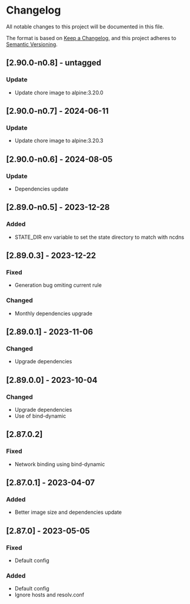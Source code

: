# Changelog

All notable changes to this project will be documented in this file.

The format is based on [Keep a Changelog](https://keepachangelog.com/en/1.0.0/),
and this project adheres to [Semantic Versioning](https://semver.org/spec/v2.0.0.html).

## [2.90.0-n0.8] - untagged

### Update

- Update chore image to alpine:3.20.0

## [2.90.0-n0.7] - 2024-06-11

### Update

- Update chore image to alpine:3.20.3

## [2.90.0-n0.6] - 2024-08-05

### Update

- Dependencies update

## [2.89.0-n0.5] - 2023-12-28

### Added

- STATE_DIR env variable to set the state directory to match with ncdns

## [2.89.0.3] - 2023-12-22

### Fixed

- Generation bug omiting current rule

### Changed

- Monthly dependencies upgrade

## [2.89.0.1] - 2023-11-06

### Changed

- Upgrade dependencies

## [2.89.0.0] - 2023-10-04

### Changed

- Upgrade dependencies
- Use of bind-dynamic

## [2.87.0.2]

### Fixed

- Network binding using bind-dynamic

## [2.87.0.1] - 2023-04-07

### Added

- Better image size and dependencies update

## [2.87.0] - 2023-05-05

### Fixed

- Default config

### Added

- Default config
- Ignore hosts and resolv.conf
